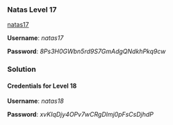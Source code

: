 ### Natas Level 17

[natas17](http://natas17.natas.labs.overthewire.org)

**Username**: *natas17*

**Password**: *8Ps3H0GWbn5rd9S7GmAdgQNdkhPkq9cw*

### Solution

#### Credentials for Level 18

**Username**: *natas18*

**Password**: *xvKIqDjy4OPv7wCRgDlmj0pFsCsDjhdP*
